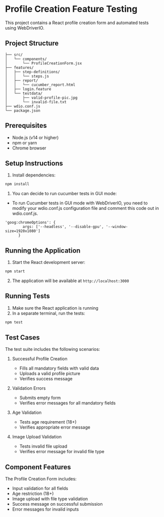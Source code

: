 # Profile Creation Feature Testing

This project contains a React profile creation form and automated tests using WebDriverIO.

## Project Structure
```
├── src/
│   └── components/
│       └── ProfileCreationForm.jsx
├── features/
│   ├── step-definitions/
│   │   └── steps.js
│   ├── report/
│   │   └── cucumber_report.html
│   ├── login.feature
│   └── testdata/
│       ├── valid-profile-pic.jpg
│       └── invalid-file.txt
├── wdio.conf.js
└── package.json
```

## Prerequisites
- Node.js (v14 or higher)
- npm or yarn
- Chrome browser

## Setup Instructions

1. Install dependencies:
```bash
npm install
```

1. You can decide to run cucumber tests in GUI mode:
- To run Cucumber tests in GUI mode with WebDriverIO, you need to modify your wdio.conf.js configuration file and comment this code out in wdio.conf.js.
```
'goog:chromeOptions': {
        args: ['--headless', '--disable-gpu', '--window-size=1920x1080']
      }
```

## Running the Application

1. Start the React development server:
```bash
npm start
```

2. The application will be available at `http://localhost:3000`

## Running Tests

1. Make sure the React application is running
2. In a separate terminal, run the tests:
```bash
npm test
```

## Test Cases

The test suite includes the following scenarios:

1. Successful Profile Creation
   - Fills all mandatory fields with valid data
   - Uploads a valid profile picture
   - Verifies success message

2. Validation Errors
   - Submits empty form
   - Verifies error messages for all mandatory fields

3. Age Validation
   - Tests age requirement (18+)
   - Verifies appropriate error message

4. Image Upload Validation
   - Tests invalid file upload
   - Verifies error message for invalid file type

## Component Features

The Profile Creation Form includes:
- Input validation for all fields
- Age restriction (18+)
- Image upload with file type validation
- Success message on successful submission
- Error messages for invalid inputs
